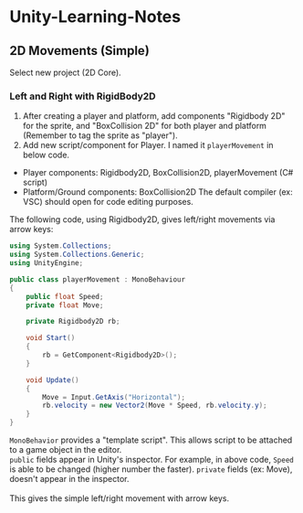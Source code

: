 # Unity-Learning-Notes

## 2D Movements (Simple)
Select new project (2D Core). 
### Left and Right with RigidBody2D

1. After creating a player and platform, add components "Rigidbody 2D" for the sprite, and "BoxCollision 2D" for both player and platform (Remember to tag the sprite as "player"). <br>
1. Add new script/component for Player. I named it `playerMovement` in below code. <br>
- Player components: Rigidbody2D, BoxCollision2D, playerMovement (C# script)  <br> 
- Platform/Ground components: BoxCollision2D
The default compiler (ex: VSC) should open for code editing purposes. <br>

The following code, using Rigidbody2D, gives left/right movements via arrow keys:
```cs
using System.Collections;
using System.Collections.Generic;
using UnityEngine;

public class playerMovement : MonoBehaviour
{
	public float Speed;
	private float Move;

	private Rigidbody2D rb;

	void Start()
	{
		rb = GetComponent<Rigidbody2D>();
	}

	void Update()
	{
		Move = Input.GetAxis("Horizontal");
		rb.velocity = new Vector2(Move * Speed, rb.velocity.y);
	}
}
```
`MonoBehavior` provides a "template script". This allows script to be attached to a game object in the editor. <br>
`public` fields appear in Unity's inspector. For example, in above code, `Speed` is able to be changed (higher number the faster). `private` fields (ex: Move), doesn't appear in the inspector. <br> <br> 
This gives the simple left/right movement with arrow keys.
